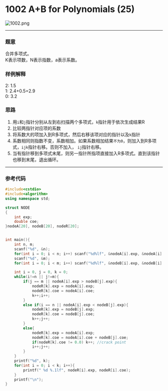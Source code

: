 # 1002 A+B for Polynomials (25)

<style>
h2 {border-bottom: none}
h3 {border-bottom: none}
</style>

![1002.png](https://i.loli.net/2019/09/19/DoT7cOlPpsM91YG.png)


---


### 题意  
合并多项式。  
K表示项数，N表示指数，a表示系数。  

### 样例解释  
2: 1.5  
1: 2.4+0.5=2.9  
0: 3.2  

### 思路  
1. 用`i`和`j`指针分别从左到右扫描两个多项式，`k`指针用于依次生成结果R
2. 比较两指针对应项的系数
3. 将系数大的项加入到R多项式，然后右移该项对应的指针以及`k`指针
4. 系数相同则指数不变，系数相加。如果系数相加结果`不为0`，则加入到R多项式，`ijk`指针右移。否则不加入， `ij`指针右移。
5. 当有指针移到多项式末尾，则另一指针所指项直接加入R多项式。直到该指针也移到末尾，退出循环。

---


### 参考代码
```C++
#include<cstdio>
#include<algorithm>
using namespace std;

struct NODE
{
    int exp;
    double coe;
}nodeA[20], nodeB[20], nodeR[20];


int main(){
    int n, m;
    scanf("%d", &n);
    for(int i = 0; i < n; i++) scanf("%d%lf", &nodeA[i].exp, &nodeA[i].coe);
    scanf("%d", &m);
    for(int i = 0; i < m; i++) scanf("%d%lf", &nodeB[i].exp, &nodeB[i].coe);

    int i = 0, j = 0, k = 0;
    while(i!=n || j!=m){
        if(j == m || nodeA[i].exp > nodeB[j].exp){
            nodeR[k].exp = nodeA[i].exp;
            nodeR[k].coe = nodeA[i].coe;
            k++;i++;
        }
        else if(i == n || nodeA[i].exp < nodeB[j].exp){
            nodeR[k].exp = nodeB[j].exp;
            nodeR[k].coe = nodeB[j].coe;
            k++;j++;
        }
        else{
            nodeR[k].exp = nodeA[i].exp;
            nodeR[k].coe = nodeA[i].coe + nodeB[j].coe;
            if(nodeR[k].coe != 0.0) k++; //crack point
            i++;j++;
        }
    }
    printf("%d", k);
    for(int i = 0; i < k; i++){
        printf(" %d %.1lf", nodeR[i].exp, nodeR[i].coe);
    }
    printf("\n");
}
```